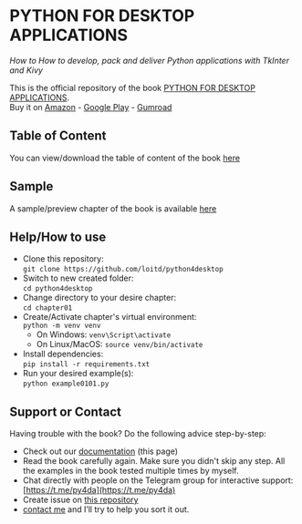 # PYTHON FOR DESKTOP APPLICATIONS
_How to How to develop, pack and deliver Python applications with TkInter and Kivy_

This is the official repository of the book [PYTHON FOR DESKTOP APPLICATIONS](https://www.amazon.com/dp/B08KYF5LZT).  
Buy it on [Amazon](https://www.amazon.com/dp/B08KYF5LZT) - [Google Play](https://play.google.com/store/books/details?id=79wBEAAAQBAJ) - [Gumroad](https://gum.co/tAwbg)

## Table of Content
You can view/download the table of content of the book [here](https://github.com/loitd/python4desktop/blob/master/PYTHON-FOR-DESKTOP-APPLICATIONS-TRAN-DUC-LOI-ToC.pdf)

## Sample
A sample/preview chapter of the book is available [here](https://github.com/loitd/python4desktop/blob/master/PYTHON-FOR-DESKTOP-APPLICATIONS-TRAN-DUC-LOI-Sample.pdf)

## Help/How to use
- Clone this repository:  
`git clone https://github.com/loitd/python4desktop`
- Switch to new created folder:  
`cd python4desktop`  
- Change directory to your desire chapter:  
`cd chapter01`  
- Create/Activate chapter's virtual environment:  
`python -m venv venv`  
    - On Windows: `venv\Script\activate`  
    - On Linux/MacOS: `source venv/bin/activate`  
- Install dependencies:  
`pip install -r requirements.txt`  
- Run your desired example(s):  
`python example0101.py`

## Support or Contact

Having trouble with the book? Do the following advice step-by-step:   
- Check out our [documentation](https://github.com/loitd/python4desktop/) (this page)  
- Read the book carefully again. Make sure you didn't skip any step. All the examples in the book tested multiple times by myself.
- Chat directly with people on the Telegram group for interactive support: [https://t.me/py4da](https://t.me/py4da)  
- Create issue on [this repository]((https://github.com/loitd/python4desktop/))
- [contact me](loitranduc@gmail.com) and I’ll try to help you sort it out.
